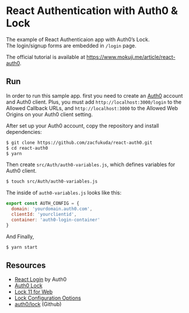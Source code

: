 # React Authentication with Auth0 & Lock

The example of React Authenticaion app with Auth0’s Lock.<br>
The login/signup forms are embedded in `/login` page.

The official tutorial is available at https://www.mokuji.me/article/react-auth0.

## Run
In order to run this sample app. first you need to create an [Auth0](https://auth0.com/) account and Auth0 client. Plus, you must add `http://localhost:3000/login` to the Allowed Callback URLs, and `http://localhost:3000` to the Allowed Web Origins on your Auth0 client setting. 

After set up your Auth0 account, copy the repository and install dependencies:
```bash
$ git clone https://github.com/zacfukuda/react-auth0.git
$ cd react-auth0
$ yarn
```

Then create `src/Auth/auth0-variables.js`, which defines variables for Auth0 client.

```bash
$ touch src/Auth/auth0-variables.js
```

The inside of `auth0-variables.js` looks like this:
```javascript
export const AUTH_CONFIG = {
  domain: 'yourdomain.auth0.com',
  clientId: 'yourclientid',
  container: 'auth0-login-container'
}
```

And Finally,
```bash
$ yarn start
```

## Resources
- [React Login](https://auth0.com/docs/quickstart/spa/react/01-login) by Auth0
- [Auth0 Lock](https://auth0.com/lock)
- [Lock 11 for Web](https://auth0.com/docs/libraries/lock/v11)
- [Lock Configuration Options](https://auth0.com/docs/libraries/lock/v11/configuration)
- [auth0/lock](https://github.com/auth0/lock) (Github)